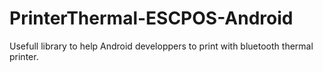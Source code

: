 # PrinterThermal-ESCPOS-Android
Usefull library to help Android developpers to print with bluetooth thermal printer.
